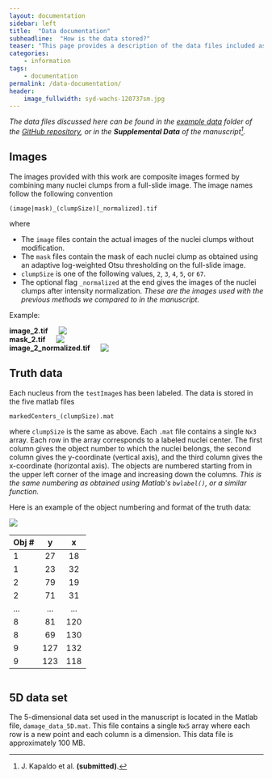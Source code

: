 ```yaml
---
layout: documentation
sidebar: left
title:  "Data documentation"
subheadline:  "How is the data stored?"
teaser: "This page provides a description of the data files included as well as the format of the truth data provided."
categories:
    - information
tags:
    - documentation
permalink: /data-documentation/
header:
    image_fullwidth: syd-wachs-120737sm.jpg
---
```


_The data files discussed here can be found in the [example data](https://github.com/jkpld/SALR_Clustering/tree/master/exampleData) folder of the [GitHub repository](https://github.com/jkpld/SALR_Clustering), or in the **Supplemental Data** of the manuscript[^1]._

## Images
The images provided with this work are composite images formed by combining many nuclei clumps from a full-slide image. The image names follow the following convention

`(image|mask)_(clumpSize)[_normalized].tif`

where
* The `image` files contain the actual images of the nuclei clumps without modification.
* The `mask` files contain the mask of each nuclei clump as obtained using an adaptive log-weighted Otsu thresholding on the full-slide image.
* `clumpSize` is one of the following values, `2`, `3`, `4`, `5`, or `67`.
* The optional flag `_normalized` at the end gives the images of the nuclei clumps after intensity normalization. _These are the images used with the previous methods we compared to in the manuscript._

Example:
<div class="row">
	<div class="medium-4 columns t30">
        <strong>image_2.tif</strong>
        <img src="{{ site.urlimg }}image_2.png">
    </div>
    <div class="medium-4 columns t30">
        <strong>mask_2.tif</strong>
        <img src="{{ site.urlimg }}mask_2.png">
    </div>
    <div class="medium-4 columns t30">
        <strong>image_2_normalized.tif</strong>
        <img src="{{ site.urlimg }}image_2_normalized.png">
    </div>
</div>

## Truth data
Each nucleus from the `testImage`s has been labeled. The data is stored in the five matlab files

`markedCenters_(clumpSize).mat`

where `clumpSize` is the same as above. Each `.mat` file contains a single `Nx3` array. Each row in the array corresponds to a labeled nuclei center. The first column gives the object number to which the nuclei belongs, the second column gives the y-coordinate (vertical axis), and the third column gives the x-coordinate (horizontal axis). The objects are numbered starting from in the upper left corner of the image and increasing down the columns. _This is the same numbering as obtained using Matlab's `bwlabel()`, or a similar function._

Here is an example of the object numbering and format of the truth data:

<div class="row">
<div class="medium-6 columns t30">
    <img src="{{ site.urlimg }}truth_example.png">
</div>
<div class="medium-6 columns t30" markdown="1">

| Obj # | y | x |
| :---- | :-: | :-: |
| 1 | 27 | 18 |
| 1 | 23 | 32 |
| 2 | 79 | 19 |
| 2 | 71 | 31 |
| ... | ... | ... |
| 8 | 81 | 120 |
| 8 | 69 | 130 |
| 9 | 127 | 132 |
| 9 | 123 | 118 |

</div>
</div>

## 5D data set
The 5-dimensional data set used in the manuscript is located in the Matlab file, `damage_data_5D.mat`. This file contains a single `Nx5` array where each row is a new point and each column is a dimension. This data file is approximately 100 MB.

[^1]: J. Kapaldo et al. **(submitted)**.
